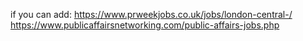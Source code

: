 if you can add:
https://www.prweekjobs.co.uk/jobs/london-central-/
https://www.publicaffairsnetworking.com/public-affairs-jobs.php
